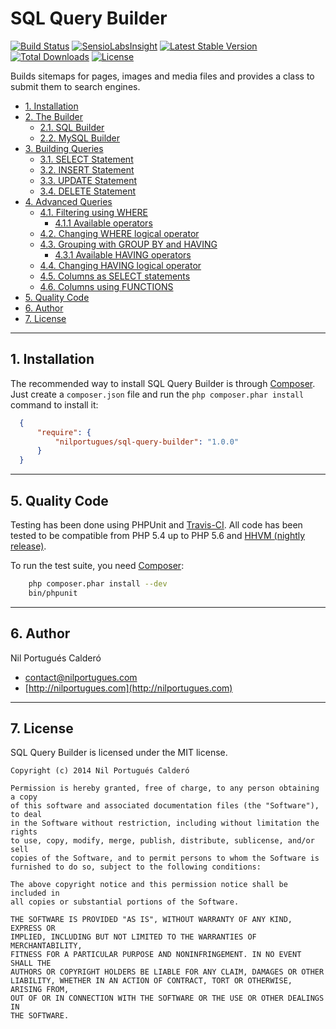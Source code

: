 SQL Query Builder
=================

[![Build Status](https://travis-ci.org/nilportugues/sql-query-builder.png)](https://travis-ci.org/nilportugues/sql-query-builder) [![SensioLabsInsight](https://insight.sensiolabs.com/projects/89ec1003-4227-43a2-8432-67a9fc2d3ba3/mini.png)](https://insight.sensiolabs.com/projects/89ec1003-4227-43a2-8432-67a9fc2d3ba3) [![Latest Stable Version](https://poser.pugx.org/nilportugues/sql-query-builder/v/stable.svg)](https://packagist.org/packages/nilportugues/sql-query-builder) [![Total Downloads](https://poser.pugx.org/nilportugues/sql-query-builder/downloads.svg)](https://packagist.org/packages/nilportugues/sql-query-builder) [![License](https://poser.pugx.org/nilportugues/sql-query-builder/license.svg)](https://packagist.org/packages/nilportugues/sql-query-builder)

Builds sitemaps for pages, images and media files and provides a class to submit them to search engines.

* [1. Installation](#block1)
* [2. The Builder](#block2)
	* [2.1. SQL Builder](#block2.1)
	* [2.2. MySQL Builder](#block2.2)
* [3. Building Queries](#block3)
	* [3.1. SELECT Statement](#block3.1)
	* [3.2. INSERT Statement](#block3.2)
	* [3.3. UPDATE Statement](#block3.3)
	* [3.4. DELETE Statement](#block3.4)
* [4. Advanced Queries](#block4)
	* [4.1. Filtering using WHERE](#block4.1)
		* [4.1.1 Available operators](#block4.1)
	* [4.2. Changing WHERE logical operator](#block4.2)
	* [4.3. Grouping with GROUP BY and HAVING](#block4.3)
		* [4.3.1 Available HAVING operators](#block4.3.1)
	* [4.4. Changing HAVING logical operator](#block4.4)
	* [4.5. Columns as SELECT statements](#block4.5)
	* [4.6. Columns using FUNCTIONS](#block4.6)
* [5. Quality Code](#block5)
* [6. Author](#block6)
* [7. License](#block7)

---
<a name="block1"></a>
## 1. Installation
The recommended way to install SQL Query Builder is through [Composer](http://getcomposer.org). Just create a ``composer.json`` file and run the ``php composer.phar install`` command to install it:

```json
  {
      "require": {
          "nilportugues/sql-query-builder": "1.0.0"
      }
  }
```

----

<a name="block5"></a>
## 5. Quality Code
Testing has been done using PHPUnit and [Travis-CI](https://travis-ci.org). All code has been tested to be compatible from PHP 5.4 up to PHP 5.6 and [HHVM (nightly release)](http://hhvm.com/).

To run the test suite, you need [Composer](http://getcomposer.org):

```bash
    php composer.phar install --dev
    bin/phpunit
```
---

<a name="block6"></a>
## 6. Author
Nil Portugués Calderó

 - <contact@nilportugues.com>
 - [http://nilportugues.com](http://nilportugues.com)

---

<a name="block7"></a>
## 7. License
SQL Query Builder is licensed under the MIT license.

```
Copyright (c) 2014 Nil Portugués Calderó

Permission is hereby granted, free of charge, to any person obtaining a copy
of this software and associated documentation files (the "Software"), to deal
in the Software without restriction, including without limitation the rights
to use, copy, modify, merge, publish, distribute, sublicense, and/or sell
copies of the Software, and to permit persons to whom the Software is
furnished to do so, subject to the following conditions:

The above copyright notice and this permission notice shall be included in
all copies or substantial portions of the Software.

THE SOFTWARE IS PROVIDED "AS IS", WITHOUT WARRANTY OF ANY KIND, EXPRESS OR
IMPLIED, INCLUDING BUT NOT LIMITED TO THE WARRANTIES OF MERCHANTABILITY,
FITNESS FOR A PARTICULAR PURPOSE AND NONINFRINGEMENT. IN NO EVENT SHALL THE
AUTHORS OR COPYRIGHT HOLDERS BE LIABLE FOR ANY CLAIM, DAMAGES OR OTHER
LIABILITY, WHETHER IN AN ACTION OF CONTRACT, TORT OR OTHERWISE, ARISING FROM,
OUT OF OR IN CONNECTION WITH THE SOFTWARE OR THE USE OR OTHER DEALINGS IN
THE SOFTWARE.
```
